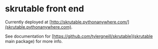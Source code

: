 # skrutable front end

Currently deployed at [http://skrutable.pythonanywhere.com/](skrutable.pythonanywhere.com).

See documentation for [https://github.com/tylergneill/skrutable](skrutable main package) for more info.